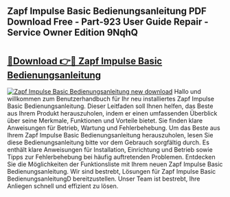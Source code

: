 ## Zapf Impulse Basic Bedienungsanleitung PDF Download Free - Part-923 User Guide Repair - Service Owner Edition 9NqhQ

# <h2><a href="http://df53uo.blite.top/?on=Zapf+Impulse+Basic+Bedienungsanleitung">🔗Download 👉🔴 Zapf Impulse Basic Bedienungsanleitung</a></h2>

[![Zapf Impulse Basic Bedienungsanleitung new download](https://i.imgur.com/lujVjoI.png)](http://df53uo.blite.top/?on=Zapf+Impulse+Basic+Bedienungsanleitung)
Hallo und willkommen zum Benutzerhandbuch für Ihr neu installiertes Zapf Impulse Basic Bedienungsanleitung. Dieser Leitfaden soll Ihnen helfen, das Beste aus Ihrem Produkt herauszuholen, indem er einen umfassenden Überblick über seine Merkmale, Funktionen und Vorteile bietet. Sie finden klare Anweisungen für Betrieb, Wartung und Fehlerbehebung. Um das Beste aus Ihrem Zapf Impulse Basic Bedienungsanleitung herauszuholen, lesen Sie diese Bedienungsanleitung bitte vor dem Gebrauch sorgfältig durch. Es enthält klare Anweisungen für Installation, Einrichtung und Betrieb sowie Tipps zur Fehlerbehebung bei häufig auftretenden Problemen. Entdecken Sie die Möglichkeiten der Funktionsliste mit Ihrem neuen Zapf Impulse Basic Bedienungsanleitung. Wir sind bestrebt, Lösungen für Zapf Impulse Basic BedienungsanleitungD bereitzustellen. Unser Team ist bestrebt, Ihre Anliegen schnell und effizient zu lösen.
